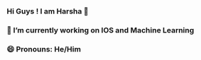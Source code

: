 ### Hi Guys ! I am Harsha 👋
### 🔭 I’m currently working on IOS and Machine Learning 
### 😄 Pronouns: He/Him

<!--
**harshavardhanyadav2004/harshavardhanyadav2004** is a ✨ _special_ ✨ repository because its `README.md` (this file) appears on your GitHub profile.

Here are some ideas to get you started:

- 🔭 I’m currently working on ...
- 🌱 I’m currently learning ...
- 👯 I’m looking to collaborate on ...
- 🤔 I’m looking for help with ...
- 💬 Ask me about ...
- 📫 How to reach me: ...
- 😄 Pronouns: ...
- ⚡ Fun fact: ...
-->
